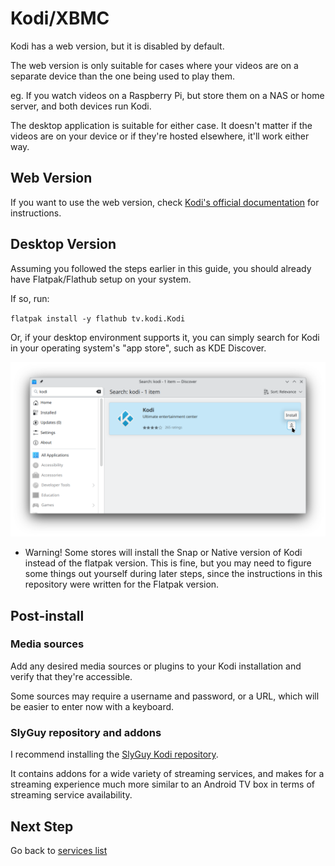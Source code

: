 # Kodi/XBMC

Kodi has a web version, but it is disabled by default.

The web version is only suitable for cases where your videos are on a separate device than the one being used to play them.

eg. If you watch videos on a Raspberry Pi, but store them on a NAS or home server, and both devices run Kodi.

The desktop application is suitable for either case. It doesn't matter if the videos are on your device or if they're hosted elsewhere, it'll work either way.

## Web Version

If you want to use the web version, check [Kodi's official documentation](https://kodi.wiki/view/Web_interface) for instructions.

## Desktop Version

Assuming you followed the steps earlier in this guide, you should already have Flatpak/Flathub setup on your system.

If so, run:

`flatpak install -y flathub tv.kodi.Kodi`

Or, if your desktop environment supports it, you can simply search for Kodi in your operating system's "app store", such as KDE Discover.

![Screenshot](screenshots/KodiDiscover.png)

* Warning! Some stores will install the Snap or Native version of Kodi instead of the flatpak version. This is fine, but you may need to figure some things out yourself during later steps, since the instructions in this repository were written for the Flatpak version.

## Post-install

### Media sources

Add any desired media sources or plugins to your Kodi installation and verify that they're accessible.

Some sources may require a username and password, or a URL, which will be easier to enter now with a keyboard.

### SlyGuy repository and addons

I recommend installing the [SlyGuy Kodi repository](SlyGuy.md).

It contains addons for a wide variety of streaming services, and makes for a streaming experience much more similar to an Android TV box in terms of streaming service availability.

## Next Step

Go back to [services list](README.md)